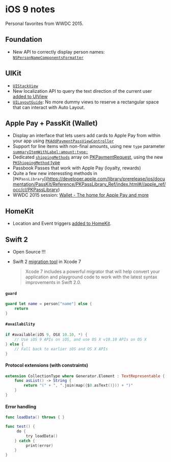 # iOS 9 notes
Personal favorites from WWDC 2015.

## Foundation
 - New API to correctly display person names: [`NSPersonNameComponentsFormatter`](https://developer.apple.com/library/prerelease/ios/releasenotes/General/iOS90APIDiffs/frameworks/Foundation.html)
 
## UIKit
 - [`UIStackView`](https://developer.apple.com/library/prerelease/ios/documentation/UIKit/Reference/UIStackView_Class_Reference/index.html#//apple_ref/occ/cl/UIStackView)
 - New localization API to query the text direction of the current user [added to UIView](https://developer.apple.com/library/prerelease/ios/documentation/UIKit/Reference/UIView_Class/index.html#//apple_ref/swift/clm/UIView/c:objc(cs)UIView(cm)userInterfaceLayoutDirectionForSemanticContentAttribute:)
 - [`UILayoutGuide`](https://developer.apple.com/library/prerelease/ios/documentation/UIKit/Reference/UILayoutGuide_Class_Reference/index.html#//apple_ref/occ/cl/UILayoutGuide): No more dummy views to reserve a rectangular space that can interact with Auto Layout.
 

## Apple Pay + PassKit (Wallet)
 - Display an interface that lets users add cards to Apple Pay from within your app using [`PKAddPaymentPassViewController`](https://developer.apple.com/library/prerelease/ios/documentation/PassKit/Reference/PKAddPaymentPassViewController_Class/index.html)
 - Support for line items with non-final amounts, using new `type` parameter [`summaryItemWithLabel:amount:type:`](https://developer.apple.com/library/prerelease/ios/documentation/PassKit/Reference/PKPaymentSummaryItem_Ref/index.html#//apple_ref/occ/clm/PKPaymentSummaryItem/summaryItemWithLabel:amount:type:)
 - Dedicated [`shippingMethods`](https://developer.apple.com/library/prerelease/ios/documentation/PassKit/Reference/PKPaymentRequest_Ref/#//apple_ref/occ/instp/PKPaymentRequest/shippingMethods) array on [PKPaymentRequest](https://developer.apple.com/library/prerelease/ios/documentation/PassKit/Reference/PKPaymentRequest_Ref/), using the new [`PKShippingMethod` type](https://developer.apple.com/library/ios/documentation/PassKit/Reference/PKShippingMethod_Ref/)
 - Passbook Passes that work with Apple Pay (loyalty, rewards)
 - Quite a few new interessting methods in [`PKPassLibrary`[(https://developer.apple.com/library/prerelease/ios/documentation/PassKit/Reference/PKPassLibrary_Ref/index.html#//apple_ref/occ/cl/PKPassLibrary)
 - WWDC 2015 session: [Wallet - The home for Apple Pay and more](https://developer.apple.com/videos/wwdc/2015/?id=701)

## HomeKit
 - Location and Event triggers [added to HomeKit](https://developer.apple.com/library/prerelease/ios/releasenotes/General/iOS90APIDiffs/frameworks/HomeKit.html).

## Swift 2

- Open Source !!!
- Swift 2 [migration tool](https://developer.apple.com/swift/) in Xcode 7

  >Xcode 7 includes a powerful migrator that will help convert your application and playground code to work with the latest syntax improvements in Swift 2.0.



#### `guard`
```swift
guard let name = person["name"] else {
	return
}
```

#### `#availability`
```swift
if #available(iOS 9, OSX 10.10, *) {
    // Use iOS 9 APIs on iOS, and use OS X v10.10 APIs on OS X
} else {
    // Fall back to earlier iOS and OS X APIs
}
```

#### Protocol extensions (with constraints)
```swift
extension CollectionType where Generator.Element : TextRepresentable {
    func asList() -> String {
        return "(" + ", ".join(map({$0.asText()})) + ")"
    }
}
```

#### Error handling
```swift
func loadData() throws { }

func test() {
	￼do {
		￼try loadData()
	} catch {
		￼print(error)
	}
}
```
